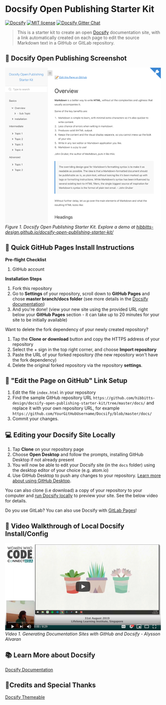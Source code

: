 # Docsify Open Publishing Starter Kit

[![Docsify](https://img.shields.io/npm/v/docsify?label=docsify)](https://docsify.js.org/)
[![MIT license](https://img.shields.io/badge/License-MIT-blue.svg)](https://github.com/hibbitts-design/docsify-open-publishing-starter-kit/blob/master/LICENSE)
[![Docsify Gitter Chat](https://badges.gitter.im/Join%20Chat.svg)](https://gitter.im/docsifyjs/Lobby)

> This is a starter kit to create an open [Docsify](https://docsify.js.org) documentation site, with a link automatically created on each page to edit the source Markdown text in a GitHub or GitLab repository.

📸 Docsify Open Publishing Screenshot
---
![ Docsify Open Publishing Starter Kit](screenshot.jpg)
_Figure 1. Docsify Open Publishing Starter Kit. Explore a demo at [hibbitts-design.github.io/docsify-open-publishing-starter-kit/](https://hibbitts-design.github.io/docsify-open-publishing-starter-kit/)_

🚀 Quick GitHub Pages Install Instructions
---
**Pre-flight Checklist**  

1. GitHub account

**Installation Steps**  

1. Fork this repository
2. Go to **Settings** of your repository, scroll down to **GitHub Pages** and chose **master branch/docs folder** (see more details in the [Docsify documentation](https://docsify.now.sh/deploy?id=gitlab-pages))
3. And you're done! (view your new site using the provided URL right below your **GitHub Pages** section - it can take up to 20 minutes for your site to be initially available)

Want to delete the fork dependency of your newly created repository?

1. Tap the **Clone or download** button and copy the HTTPS address of your repository
2. Select the + sign in the top right corner, and choose **Import repository**
3. Paste the URL of your forked repository (the new repository won't have the fork dependency)
4. Delete the original forked repository via the repository **settings**.

📝 "Edit the Page on GitHub" Link Setup
---

1. Edit the file `index.html` in your repository
2. Find the sample GitHub repository URL `https://github.com/hibbitts-design/docsify-open-publishing-starter-kit/tree/master/docs/` and replace it with your own repository URL, for example `https://github.com/YourGitHubUsername/Docsify/blob/master/docs/`
3. Commit your changes.

💻 Editing your Docsify Site Locally
---  

1. Tap **Clone** on your repository page
2. Choose **Open Desktop** and follow the prompts, installing GitHub Desktop if not already present
3. You will now be able to edit your Docsify site (in the `docs` folder) using the desktop editor of your choice (e.g. atom.io)
4. Use GitHub Desktop to push any changes to your repository. [Learn more about using GitHub Desktop](https://help.github.com/en/desktop/contributing-to-projects/committing-and-reviewing-changes-to-your-project).

You can also clone (i.e download) a copy of your repository to your computer and [run Docsify locally](https://docsify.js.org/#/quickstart) to preview your site. See the below video for details.

Do you use GitLab? You can also use Docsify with [GitLab Pages](https://docsify.now.sh/deploy?id=gitlab-pages)!

📼 Video Walkthrough of Local Docsify Install/Config
---
[![Generating Documentation Sites with GitHub and Docsify - Alysson Alvaran](youtube.png)](https://www.youtube.com/watch?v=TV88lp7egMw)  
_Video 1. Generating Documentation Sites with GitHub and Docsify - Alysson Alvaran_

📚 Learn More about Docsify
---
[Docsify Documentation](https://docsify.js.org/#/?id=docsifyg)

🙇‍Credits and Special Thanks
---
[Docsify Themeable](https://github.com/jhildenbiddle/docsify-themeable)  
